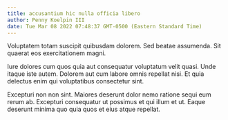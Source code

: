 ```yaml
---
title: accusantium hic nulla officia libero
author: Penny Koelpin III
date: Tue Mar 08 2022 07:48:37 GMT-0500 (Eastern Standard Time)
---
```

Voluptatem totam suscipit quibusdam dolorem. Sed beatae assumenda. Sit quaerat eos exercitationem magni.

 Iure dolores cum quos quia aut consequatur voluptatum velit quasi. Unde itaque iste autem. Dolorem aut cum labore omnis repellat nisi. Et quia delectus enim qui voluptatibus consectetur sint.

 Excepturi non non sint. Maiores deserunt dolor nemo ratione sequi eum rerum ab. Excepturi consequatur ut possimus et qui illum et ut. Eaque deserunt minima quo quia quos et eius atque repellat.